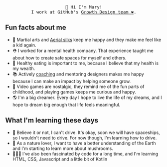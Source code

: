 <p align="center">
    <samp>
👋 Hi I'm Mary!
  <br> 
I work at GitHub's <a href="https://github.com/github/brand-marketing-design/">Growth Design team ❤️</a>.
  </samp>

## Fun facts about me 
- 🥊 Martial arts and [Aerial silks](https://www.instagram.com/p/CiGvr-Lpzog/) keep me happy and they make me feel like a kid again. 
- ⛑ I worked for a mental health company. That experience taught me about how to create safe spaces for myself and others.  
- 🥝 Healthy eating is important to me, because I believe that my health is my wealth. 
- 📚 Actively [coaching](https://medium.com/@Maryhehehe/the-impact-of-coaching-cafa3104d40c) and mentoring designers makes me happy because I can make an impact by helping someone grow. 
- 👾 Video games are nostalgic, they remind me of the fun parts of childhood, and playing games keeps me curious and happy. 
- 🌎 I'm a big dreamer. Every day I hope to live the life of my dreams, and I hope to dream big enough that life feels meaningful. 

## What I'm learning these days
- 🚙 Believe it or not, I can't drive. It's okay, soon we will have spaceships, so I wouldn't need to drive. For now though, I'm learning how to drive.
- 🍄 As a nature lover, I want to have a better understanding of the Earth and I'm starting to learn more about mushrooms.
- 👩🏻‍💻 I've also been fascinated by code for a long time, and I'm learning HTML, CSS, Javascript and a little bit of Kotlin

</p>
